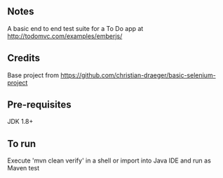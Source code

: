 ## Notes
A basic end to end test suite for a To Do app at http://todomvc.com/examples/emberjs/

## Credits
Base project from https://github.com/christian-draeger/basic-selenium-project

## Pre-requisites
JDK 1.8+

## To run
Execute 'mvn clean verify' in a shell or import into Java IDE and run as Maven test
